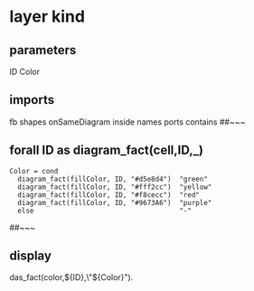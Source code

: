 # layer kind
## parameters
  ID
  Color
## imports
  fb
  shapes
  onSameDiagram
  inside
  names
  ports
  contains
##~~~
## forall ID as diagram_fact(cell,ID,_)
    Color = cond
      diagram_fact(fillColor, ID, "#d5e8d4")  "green"
      diagram_fact(fillColor, ID, "#fff2cc")  "yellow"
      diagram_fact(fillColor, ID, "#f8cecc")  "red"
      diagram_fact(fillColor, ID, "#9673A6")  "purple"
      else                                    "-"
##~~~
## display
  das_fact(color,${ID},\"${Color}\").


